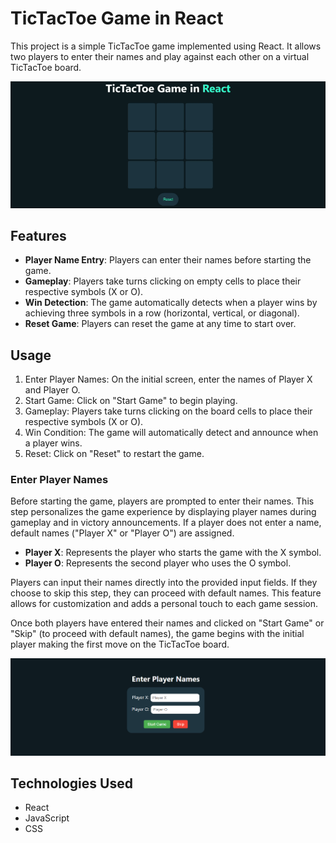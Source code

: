# TicTacToe Game in React

This project is a simple TicTacToe game implemented using React. It allows two players to enter their names and play against each other on a virtual TicTacToe board.

![Tic-Tac-Toe Game Preview](./.github/tictactoe.gif)

## Features

- **Player Name Entry**: Players can enter their names before starting the game.
- **Gameplay**: Players take turns clicking on empty cells to place their respective symbols (X or O).
- **Win Detection**: The game automatically detects when a player wins by achieving three symbols in a row (horizontal, vertical, or diagonal).
- **Reset Game**: Players can reset the game at any time to start over.

## Usage

1. Enter Player Names: On the initial screen, enter the names of Player X and Player O.
2. Start Game: Click on "Start Game" to begin playing.
3. Gameplay: Players take turns clicking on the board cells to place their respective symbols (X or O).
4. Win Condition: The game will automatically detect and announce when a player wins.
5. Reset: Click on "Reset" to restart the game.

### Enter Player Names

Before starting the game, players are prompted to enter their names. This step personalizes the game experience by displaying player names during gameplay and in victory announcements. If a player does not enter a name, default names ("Player X" or "Player O") are assigned.

- **Player X**: Represents the player who starts the game with the X symbol.
- **Player O**: Represents the second player who uses the O symbol.

Players can input their names directly into the provided input fields. If they choose to skip this step, they can proceed with default names. This feature allows for customization and adds a personal touch to each game session.

Once both players have entered their names and clicked on "Start Game" or "Skip" (to proceed with default names), the game begins with the initial player making the first move on the TicTacToe board.

![Enter Player Names Preview](./.github/enternames.png)

## Technologies Used

- React
- JavaScript
- CSS
